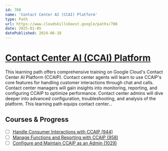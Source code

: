 ```yaml
---
id: 708
name: 'Contact Center AI (CCAI) Platform'
type: Path
url: https://www.cloudskillsboost.google/paths/708
date: 2025-01-05
datePublished: 2024-06-18
---
```


# [Contact Center AI (CCAI) Platform](https://www.cloudskillsboost.google/paths/708)

This learning path offers comprehensive training on Google Cloud's Contact Center AI Platform (CCAIP). Contact center agents will learn to use CCAIP's core features for handling customer interactions through chat and calls. Contact center managers will gain insights into monitoring, reporting, and configuring CCAIP to optimize performance. Contact center admins will dive deeper into advanced configuration, troubleshooting, and analysis of the platform. This learning path equips contact center...

## Courses & Progress

- [ ] [Handle Consumer Interactions with CCAIP (944)](../courses/Handle-Consumer-Interactions-with-CCAIP.md)
- [ ] [Manage Functions and Reporting with CCAIP (958)](../courses/Manage-Functions-and-Reporting-with-CCAIP.md)
- [ ] [Configure and Maintain CCAIP as an Admin (1029)](../courses/Configure-and-Maintain-CCAIP-as-an-Admin.md)

